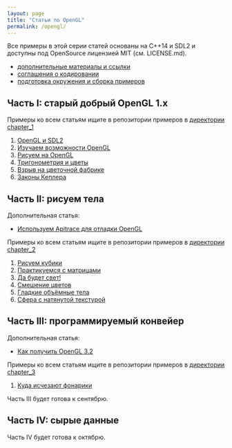 ```yaml
---
layout: page
title: "Статьи по OpenGL"
permalink: /opengl/
---
```


Все примеры в этой серии статей основаны на C++14 и SDL2 и доступны под OpenSource лицензией MIT (см. LICENSE.md).

- [дополнительные материалы и ссылки](/opengl/useful-links.html)
- [соглашения о кодировании](/opengl/coding_conventions.html)
- [подготовка окружения и сборка примеров](/opengl/building_examples.html)

## Часть I: старый добрый OpenGL 1.x

Примеры ко всем статьям ищите в репозитории примеров в [директории chapter_1](https://github.com/PS-Group/cg_course_examples/blob/dev/chapter_1)

 1. [OpenGL и SDL2](/opengl/lesson_1.html)
 2. [Изучаем возможности OpenGL](/opengl/lesson_2.html)
 3. [Рисуем на OpenGL](/opengl/lesson_3.html)
 4. [Тригонометрия и цветы](/opengl/lesson_4.html)
 5. [Взрыв на цветочной фабрике](/opengl/lesson_5.html)
 6. [Законы Кеплера](/opengl/lesson_6.html)

## Часть II: рисуем тела

Дополнительная статья:

- [Используем Apitrace для отладки OpenGL](/opengl/apitrace.html)

Примеры ко всем статьям ищите в репозитории примеров в [директории chapter_2](https://github.com/PS-Group/cg_course_examples/blob/dev/chapter_2)

 1. [Рисуем кубики](/opengl/lesson_7.html)
 2. [Практикуемся с матрицами](/opengl/lesson_8.html)
 3. [Да будет свет!](/opengl/lesson_9.html)
 4. [Смешение цветов](/opengl/lesson_10.html)
 5. [Гладкие объёмные тела](/opengl/lesson_11.html)
 6. [Сфера с натянутой текстурой](/opengl/lesson_12.html)

## Часть III: программируемый конвейер

Дополнительная статья:

- [Как получить OpenGL 3.2](/opengl/opengl_3_2.html)

Примеры ко всем статьям ищите в репозитории примеров в [директории chapter_3](https://github.com/PS-Group/cg_course_examples/blob/dev/chapter_3)

 1. [Куда исчезают фонарики](/opengl/lesson_13.html)

Часть III будет готова к сентябрю.

## Часть IV: сырые данные

Часть IV будет готова к октябрю.
